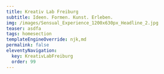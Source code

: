```yaml
---
title: Kreativ Lab Freiburg
subtitle: Ideen. Formen. Kunst. Erleben.
img: /images/Sensual_Experience_1200x630px_Headline_2.jpg
teaser: asdfa
tags: homesection
templateEngineOverride: njk,md
permalink: false
eleventyNavigation:
  key: KreativLabFreiburg
  order: 99
---
```


